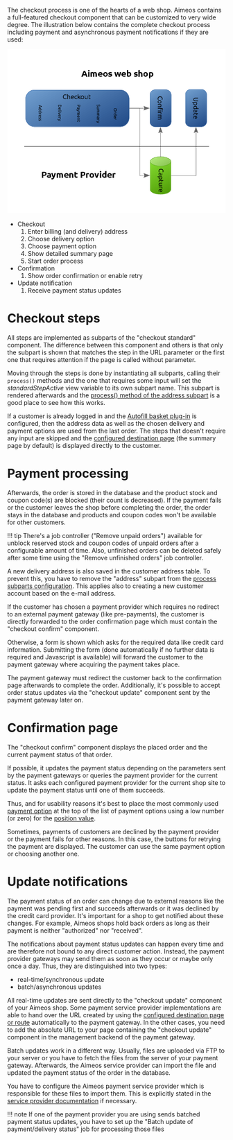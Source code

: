 The checkout process is one of the hearts of a web shop. Aimeos contains a full-featured checkout component that can be customized to very wide degree. The illustration below contains the complete checkout process including payment and asynchronous payment notifications if they are used:

![Checkout process](Checkout-process.png)

* Checkout
    1. Enter billing (and delivery) address
    2. Choose delivery option
    3. Choose payment option
    4. Show detailed summary page
    5. Start order process
* Confirmation
    1. Show order confirmation or enable retry
* Update notification
    1. Receive payment status updates

# Checkout steps

All steps are implemented as subparts of the "checkout standard" component. The difference between this component and others is that only the subpart is shown that matches the step in the URL parameter or the first one that requires attention if the page is called without parameter.

Moving through the steps is done by instantiating all subparts, calling their `process()` methods and the one that requires some input will set the *standardStepActive* view variable to its own subpart name. This subpart is rendered afterwards and the [process() method of the address subpart](https://github.com/aimeos/ai-client-html/blob/master/client/html/src/Client/Html/Checkout/Standard/Address/Standard.php) is a good place to see how this works.

If a customer is already logged in and the [Autofill basket plug-in](../../manual/plugins.md#autofill) is configured, then the address data as well as the chosen delivery and payment options are used from the last order. The steps that doesn't require any input are skipped and the [configured destination page](../../config/client-html/checkout-standard.md#step-active) (the summary page by default) is displayed directly to the customer.

# Payment processing

Afterwards, the order is stored in the database and the product stock and coupon code(s) are blocked (their count is decreased). If the payment fails or the customer leaves the shop before completing the order, the order stays in the database and products and coupon codes won't be available for other customers.

!!! tip
     There's a job controller ("Remove unpaid orders") available for unblock reserved stock and coupon codes of unpaid orders after a configurable amount of time. Also, unfinished orders can be deleted safely after some time using the "Remove unfinished orders" job controller.

A new delivery address is also saved in the customer address table. To prevent this, you have to remove the "address" subpart from the [process subparts configuration](../../config/client-html/checkout-standard.md#standardsubparts_3). This applies also to creating a new customer account based on the e-mail address.

If the customer has chosen a payment provider which requires no redirect to an external payment gateway (like pre-payments), the customer is directly forwarded to the order confirmation page which must contain the "checkout confirm" component.

Otherwise, a form is shown which asks for the required data like credit card information. Submitting the form (done automatically if no further data is required and Javascript is available) will forward the customer to the payment gateway where acquiring the payment takes place.

The payment gateway must redirect the customer back to the confirmation page afterwards to complete the order. Additionally, it's possible to accept order status updates via the "checkout update" component sent by the payment gateway later on.

# Confirmation page

The "checkout confirm" component displays the placed order and the current payment status of that order.

If possible, it updates the payment status depending on the parameters sent by the payment gateways or queries the payment provider for the current status. It asks each configured payment provider for the current shop site to update the payment status until one of them succeeds.

Thus, and for usability reasons it's best to place the most commonly used [payment option](../../manual/services.md#built-in-payment-services) at the top of the list of payment options using a low number (or zero) for the [position value](../../manual/service-details.md#basic-details).

Sometimes, payments of customers are declined by the payment provider or the payment fails for other reasons. In this case, the buttons for retrying the payment are displayed. The customer can use the same payment option or choosing another one.

# Update notifications

The payment status of an order can change due to external reasons like the payment was pending first and succeeds afterwards or it was declined by the credit card provider. It's important for a shop to get notified about these changes. For example, Aimeos shops hold back orders as long as their payment is neither "authorized" nor "received".

The notifications about payment status updates can happen every time and are therefore not bound to any direct customer action. Instead, the payment provider gateways may send them as soon as they occur or maybe only once a day. Thus, they are distinguished into two types:

* real-time/synchronous update
* batch/asynchronous updates

All real-time updates are sent directly to the "checkout update" component of your Aimeos shop. Some payment service provider implementations are able to hand over the URL created by using the [configured destination page or route](../../config/client-html/checkout-update.md#url) automatically to the payment gateway. In the other cases, you need to add the absolute URL to your page containing the "checkout update" component in the management backend of the payment gateway.

Batch updates work in a different way. Usually, files are uploaded via FTP to your server or you have to fetch the files from the server of your payment gateway. Afterwards, the Aimeos service provider can import the file and updated the payment status of the order in the database.

You have to configure the Aimeos  payment service provider which is responsible for these files to import them. This is explicitly stated in the [service provider documentation](../../manual/services.md#built-in-payment-services) if necessary.

!!! note
    If one of the payment provider you are using sends batched payment status updates, you have to set up the "Batch update of payment/delivery status" job for processing those files
